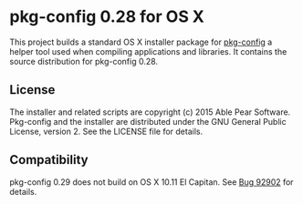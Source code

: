 pkg-config 0.28 for OS X
========================

This project builds a standard OS X installer package for [pkg-config][1]
a helper tool used when compiling applications and libraries. It contains the
source distribution for pkg-config 0.28.

## License

The installer and related scripts are copyright (c) 2015 Able Pear Software.
Pkg-config and the installer are distributed under the GNU General Public License, 
version 2.  See the LICENSE file for details.

## Compatibility

pkg-config 0.29 does not build on OS X 10.11 El Capitan.  See [Bug 92902][2]
for details.

[1]: http://www.freedesktop.org/wiki/Software/pkg-config/ "pkg-config"
[2]: https://bugs.freedesktop.org/show_bug.cgi?id=92902 "Bug 92902"
